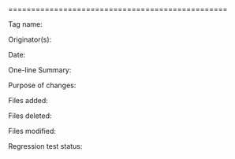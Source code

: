 ================================================

Tag name:

Originator(s):

Date:

One-line Summary:

Purpose of changes:

Files added:

Files deleted:

Files modified:

Regression test status:
